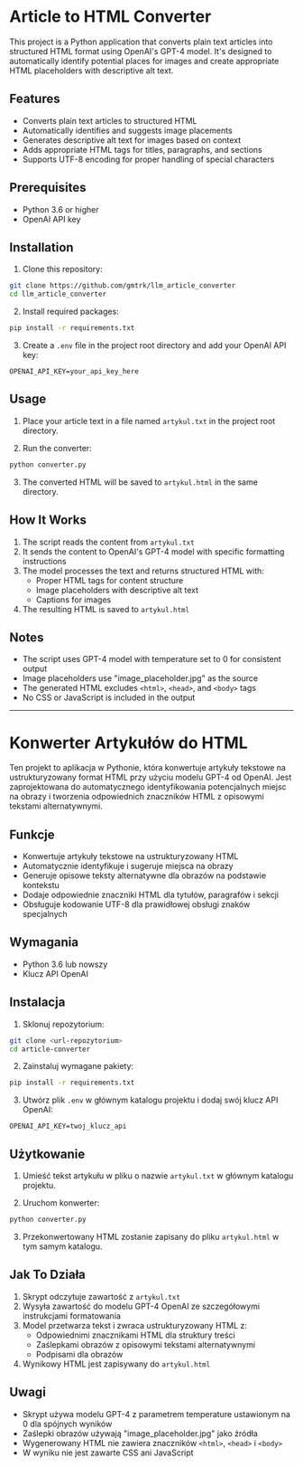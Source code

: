 # Article to HTML Converter

This project is a Python application that converts plain text articles into structured HTML format using OpenAI's GPT-4 model. It's designed to automatically identify potential places for images and create appropriate HTML placeholders with descriptive alt text.

## Features

- Converts plain text articles to structured HTML
- Automatically identifies and suggests image placements
- Generates descriptive alt text for images based on context
- Adds appropriate HTML tags for titles, paragraphs, and sections
- Supports UTF-8 encoding for proper handling of special characters

## Prerequisites

- Python 3.6 or higher
- OpenAI API key

## Installation

1. Clone this repository:
```bash
git clone https://github.com/gmtrk/llm_article_converter
cd llm_article_converter
```

2. Install required packages:
```bash
pip install -r requirements.txt
```

3. Create a `.env` file in the project root directory and add your OpenAI API key:
```
OPENAI_API_KEY=your_api_key_here
```

## Usage

1. Place your article text in a file named `artykul.txt` in the project root directory.

2. Run the converter:
```bash
python converter.py
```

3. The converted HTML will be saved to `artykul.html` in the same directory.

## How It Works

1. The script reads the content from `artykul.txt`
2. It sends the content to OpenAI's GPT-4 model with specific formatting instructions
3. The model processes the text and returns structured HTML with:
   - Proper HTML tags for content structure
   - Image placeholders with descriptive alt text
   - Captions for images
4. The resulting HTML is saved to `artykul.html`

## Notes

- The script uses GPT-4 model with temperature set to 0 for consistent output
- Image placeholders use "image_placeholder.jpg" as the source
- The generated HTML excludes `<html>`, `<head>`, and `<body>` tags
- No CSS or JavaScript is included in the output

---

# Konwerter Artykułów do HTML

Ten projekt to aplikacja w Pythonie, która konwertuje artykuły tekstowe na ustrukturyzowany format HTML przy użyciu modelu GPT-4 od OpenAI. Jest zaprojektowana do automatycznego identyfikowania potencjalnych miejsc na obrazy i tworzenia odpowiednich znaczników HTML z opisowymi tekstami alternatywnymi.

## Funkcje

- Konwertuje artykuły tekstowe na ustrukturyzowany HTML
- Automatycznie identyfikuje i sugeruje miejsca na obrazy
- Generuje opisowe teksty alternatywne dla obrazów na podstawie kontekstu
- Dodaje odpowiednie znaczniki HTML dla tytułów, paragrafów i sekcji
- Obsługuje kodowanie UTF-8 dla prawidłowej obsługi znaków specjalnych

## Wymagania

- Python 3.6 lub nowszy
- Klucz API OpenAI

## Instalacja

1. Sklonuj repozytorium:
```bash
git clone <url-repozytorium>
cd article-converter
```

2. Zainstaluj wymagane pakiety:
```bash
pip install -r requirements.txt
```

3. Utwórz plik `.env` w głównym katalogu projektu i dodaj swój klucz API OpenAI:
```
OPENAI_API_KEY=twoj_klucz_api
```

## Użytkowanie

1. Umieść tekst artykułu w pliku o nazwie `artykul.txt` w głównym katalogu projektu.

2. Uruchom konwerter:
```bash
python converter.py
```

3. Przekonwertowany HTML zostanie zapisany do pliku `artykul.html` w tym samym katalogu.

## Jak To Działa

1. Skrypt odczytuje zawartość z `artykul.txt`
2. Wysyła zawartość do modelu GPT-4 OpenAI ze szczegółowymi instrukcjami formatowania
3. Model przetwarza tekst i zwraca ustrukturyzowany HTML z:
   - Odpowiednimi znacznikami HTML dla struktury treści
   - Zaślepkami obrazów z opisowymi tekstami alternatywnymi
   - Podpisami dla obrazów
4. Wynikowy HTML jest zapisywany do `artykul.html`

## Uwagi

- Skrypt używa modelu GPT-4 z parametrem temperature ustawionym na 0 dla spójnych wyników
- Zaślepki obrazów używają "image_placeholder.jpg" jako źródła
- Wygenerowany HTML nie zawiera znaczników `<html>`, `<head>` i `<body>`
- W wyniku nie jest zawarte CSS ani JavaScript
